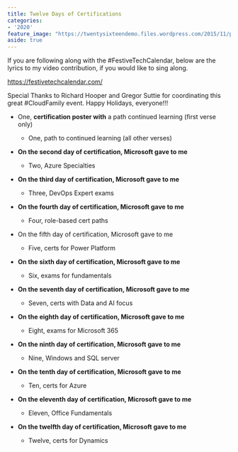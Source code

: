 ```yaml
---
title: Twelve Days of Certifications
categories:
- '2020'
feature_image: "https://twentysixteendemo.files.wordpress.com/2015/11/post.png"
aside: true
---
```



<p>If you are following along with the #FestiveTechCalendar, below are the lyrics to my video contribution, if you would like to sing along.

<a rel="noreferrer noopener" href="https://festivetechcalendar.com/" target="_blank">https://festivetechcalendar.com/</a>

Special Thanks to Richard Hooper and Gregor Suttie for coordinating this great #CloudFamily event.  Happy Holidays, everyone!!!


- One, <strong>certification poster with</strong> a path continued learning (first verse only)
    - One, path to continued learning (all other verses)

- <strong>On the second day of certification, Microsoft gave to me</strong>
    - Two, Azure Specialties
- <strong>On the third day of certification, Microsoft gave to me</strong>
    - Three, DevOps Expert exams
    
- <strong>On the fourth day of certification, Microsoft gave to me</strong>


    - Four, role-based cert paths
    

- On the fifth day of certification, Microsoft gave to me</strong></p>

    - Five, certs for Power Platform
    

- <strong>On the sixth day of certification, Microsoft gave to me</strong>
    - Six, exams  for fundamentals 

- <strong>On the seventh day of certification, Microsoft gave to me</strong>    
    - Seven, certs with Data and AI focus
    
- <strong>On the eighth day of certification, Microsoft gave to me</strong>
    - Eight, exams for Microsoft 365
    
- <strong>On the ninth day of certification, Microsoft gave to me</strong>
    - Nine, Windows and SQL server
    
- <strong>On the tenth day of certification, Microsoft gave to me</strong>

    - Ten, certs for Azure
    
- <strong>On the eleventh day of certification, Microsoft gave to me</strong>
    - Eleven, Office Fundamentals
    
- <strong>On the twelfth day of certification, Microsoft gave to me</strong>

    - Twelve, certs for Dynamics
    